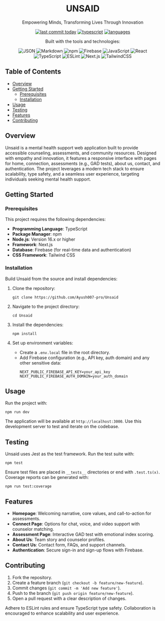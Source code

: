 <div style="text-align: center;">

# UNSAID

Empowering Minds, Transforming Lives Through Innovation

[![last commit today](https://img.shields.io/badge/last%20commit-today-blue)](https://github.com/Ayush007-pro/Unsaid/commits/master) [![typescript](https://img.shields.io/badge/typescript-99.3%25-blue)](https://www.typescriptlang.org/) [![languages](https://img.shields.io/github/languages/count/Ayush007-pro/Unsaid)](https://github.com/Ayush007-pro/Unsaid)

Built with the tools and technologies:

![JSON](https://img.shields.io/badge/JSON-000000?style=for-the-badge&logo=JSON&logoColor=white) ![Markdown](https://img.shields.io/badge/Markdown-000000?style=for-the-badge&logo=Markdown&logoColor=white) ![npm](https://img.shields.io/badge/npm-CB3837?style=for-the-badge&logo=npm&logoColor=white) ![Firebase](https://img.shields.io/badge/Firebase-FFCA28?style=for-the-badge&logo=Firebase&logoColor=black) ![JavaScript](https://img.shields.io/badge/JavaScript-F7DF1E?style=for-the-badge&logo=JavaScript&logoColor=black) ![React](https://img.shields.io/badge/React-61DAFB?style=for-the-badge&logo=React&logoColor=black) ![TypeScript](https://img.shields.io/badge/TypeScript-3178C6?style=for-the-badge&logo=TypeScript&logoColor=white) ![ESLint](https://img.shields.io/badge/ESLint-4B32C3?style=for-the-badge&logo=ESLint&logoColor=white) ![Next.js](https://img.shields.io/badge/Next.js-000000?style=for-the-badge&logo=Next.js&logoColor=white) ![TailwindCSS](https://img.shields.io/badge/TailwindCSS-06B6D4?style=for-the-badge&logo=Tailwind-CSS&logoColor=white)

</div>

## Table of Contents

- [Overview](#overview)
- [Getting Started](#getting-started)
  - [Prerequisites](#prerequisites)
  - [Installation](#installation)
- [Usage](#usage)
- [Testing](#testing)
- [Features](#features)
- [Contributing](#contributing)

## Overview

Unsaid is a mental health support web application built to provide accessible counseling, assessments, and community resources. Designed with empathy and innovation, it features a responsive interface with pages for home, connection, assessments (e.g., GAD tests), about us, contact, and authentication. The project leverages a modern tech stack to ensure scalability, type safety, and a seamless user experience, targeting individuals seeking mental health support.

## Getting Started

### Prerequisites

This project requires the following dependencies:

- **Programming Language**: TypeScript
- **Package Manager**: npm
- **Node.js**: Version 16.x or higher
- **Framework**: Next.js
- **Database**: Firebase (for real-time data and authentication)
- **CSS Framework**: Tailwind CSS

### Installation

Build Unsaid from the source and install dependencies:

1. Clone the repository:
   ```
   git clone https://github.com/Ayush007-pro/Unsaid
   ```

2. Navigate to the project directory:
   ```
   cd Unsaid
   ```

3. Install the dependencies:
   ```
   npm install
   ```

4. Set up environment variables:
   - Create a `.env.local` file in the root directory.
   - Add Firebase configuration (e.g., API key, auth domain) and any other sensitive data:
     ```
     NEXT_PUBLIC_FIREBASE_API_KEY=your_api_key
     NEXT_PUBLIC_FIREBASE_AUTH_DOMAIN=your_auth_domain
     ```

## Usage

Run the project with:
```
npm run dev
```

The application will be available at `http://localhost:3000`. Use this development server to test and iterate on the codebase.

## Testing

Unsaid uses Jest as the test framework. Run the test suite with:
```
npm test
```

Ensure test files are placed in `__tests__` directories or end with `.test.ts(x)`. Coverage reports can be generated with:
```
npm run test:coverage
```

## Features

- **Homepage**: Welcoming narrative, core values, and call-to-action for assessments.
- **Connect Page**: Options for chat, voice, and video support with counselor matching.
- **Assessment Page**: Interactive GAD test with emotional index scoring.
- **About Us**: Team story and counselor profiles.
- **Contact Us**: Contact form, FAQs, and support channels.
- **Authentication**: Secure sign-in and sign-up flows with Firebase.

## Contributing

1. Fork the repository.
2. Create a feature branch (`git checkout -b feature/new-feature`).
3. Commit changes (`git commit -m 'Add new feature'`).
4. Push to the branch (`git push origin feature/new-feature`).
5. Open a pull request with a clear description of changes.

Adhere to ESLint rules and ensure TypeScript type safety. Collaboration is encouraged to enhance scalability and user experience.